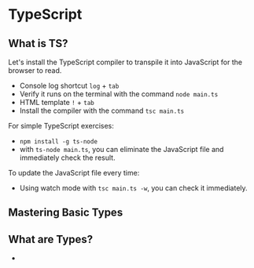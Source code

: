 # TypeScript

## What is TS?

Let's install the TypeScript compiler to transpile it into JavaScript for the browser to read.

- Console log shortcut `log` + `tab`
- Verify it runs on the terminal with the command `node main.ts`
- HTML template `!` + `tab`
- Install the compiler with the command `tsc main.ts`

For simple TypeScript exercises:

- `npm install -g ts-node`
- with `ts-node main.ts`, you can eliminate the JavaScript file and immediately check the result.

To update the JavaScript file every time:

- Using watch mode with `tsc main.ts -w`, you can check it immediately.

## Mastering Basic Types

## What are Types?

-

